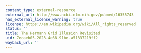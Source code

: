 ```yaml
---
content_type: external-resource
external_url: http://www.ncbi.nlm.nih.gov/pubmed/16355743
has_external_license_warning: true
license: https://en.wikipedia.org/wiki/All_rights_reserved
status: ''
title: The Hermann Grid Illusion Revisited
uid: 7ecaeb05-2023-4e68-91be-a51837219ff2
wayback_url: ''
---
```


